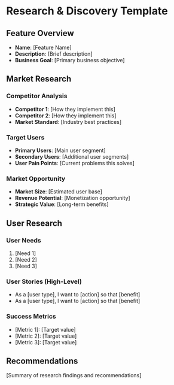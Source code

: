 # Research & Discovery Template

## Feature Overview
- **Name**: [Feature Name]
- **Description**: [Brief description]
- **Business Goal**: [Primary business objective]

## Market Research

### Competitor Analysis
- **Competitor 1**: [How they implement this]
- **Competitor 2**: [How they implement this]
- **Market Standard**: [Industry best practices]

### Target Users
- **Primary Users**: [Main user segment]
- **Secondary Users**: [Additional user segments]
- **User Pain Points**: [Current problems this solves]

### Market Opportunity
- **Market Size**: [Estimated user base]
- **Revenue Potential**: [Monetization opportunity]
- **Strategic Value**: [Long-term benefits]

## User Research

### User Needs
1. [Need 1]
2. [Need 2]
3. [Need 3]

### User Stories (High-Level)
- As a [user type], I want to [action] so that [benefit]
- As a [user type], I want to [action] so that [benefit]

### Success Metrics
- [Metric 1]: [Target value]
- [Metric 2]: [Target value]
- [Metric 3]: [Target value]

## Recommendations
[Summary of research findings and recommendations]